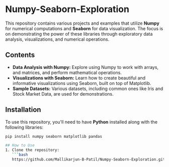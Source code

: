 # Numpy-Seaborn-Exploration

This repository contains various projects and examples that utilize **Numpy** for numerical computations and **Seaborn** for data visualization. The focus is on demonstrating the power of these libraries through exploratory data analysis, visualizations, and numerical operations.

## Contents

- **Data Analysis with Numpy:** Explore using Numpy to work with arrays, and matrices, and perform mathematical operations.
- **Visualizations with Seaborn:** Learn how to create beautiful and informative visualizations using Seaborn, built on top of Matplotlib.
- **Sample Datasets:** Various datasets, including common ones like Iris and Stock Market Data, are used for demonstrations.

## Installation

To use this repository, you'll need to have **Python** installed along with the following libraries:

```bash
pip install numpy seaborn matplotlib pandas

## How to Use
1. Clone the repository:
   ```bash
   https://github.com/Mallikarjun-B-Patil/Numpy-Seaborn-Exploration.git
